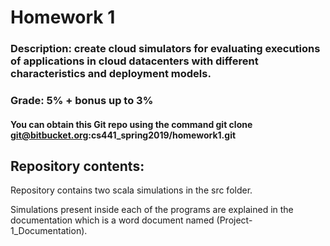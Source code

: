 # Homework 1
### Description: create cloud simulators for evaluating executions of applications in cloud datacenters with different characteristics and deployment models.
### Grade: 5% + bonus up to 3%
#### You can obtain this Git repo using the command git clone git@bitbucket.org:cs441_spring2019/homework1.git

## Repository contents:
Repository contains two scala simulations in the src folder.

Simulations present inside each of the programs are explained in the documentation which is a word document named (Project-1_Documentation).



